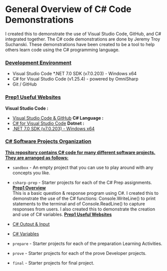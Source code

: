 # General Overview of C# Code Demonstrations
I created this to demonstrate the use of Visual Studio Code, GitHub, and C# integrated together. The C# code demonstrations are done by Jeremy Troy Suchanski. These demonstrations have been created to be a tool to help others learn code using the C# programming language.
### <ins> Development Environment </ins>

* Visual Studio Code
*.NET 7.0 SDK (v7.0.203) - Windows x64
* C# for Visual Studio Code (v1.25.4) - powered by OmniSharp
* Git / GitHub

### <ins> Prep1 Useful Websites </ins>
**Visual Studio Code :**
* [Visual Studio Code & GitHub](https://code.visualstudio.com/docs/sourcecontrol/overview)
**C# Language :**
* [C# for Visual Studio Code](https://marketplace.visualstudio.com/items?itemName=ms-dotnettools.csharp)
**Dotnet :** 
* [.NET 7.0 SDK (v7.0.203) - Windows x64](https://dotnet.microsoft.com/en-us/download/dotnet/thank-you/sdk-7.0.203-windows-x64-installer?journey=vs-code)

### <ins> C# Software Projects Organization </ins>
<ins> **This repository contains C# code for many different software projects. They are arranged as follows:** </ins>

* `sandbox` - An empty project that you can use to play around with any concepts you like.
* `csharp-prep` - Starter projects for each of the C# Prep assignments. <br>
<ins> **Prep1 Overview** </ins> <br>
This is a basic question & response program using C#. I created this to demonstrate the use of the C# functions: Console.WriteLine() to print statements to the terminal and of Console.ReadLine() to capture responses from users. I also created this to demonstrate the creation and use of C# variables. 
<ins> **Prep1 Useful Websites** </ins>
* [C# Output & Input](https://www.programiz.com/csharp-programming/basic-input-output)
* [C# Variables](https://www.tutorialspoint.com/csharp/csharp_variables.htm)

* `prepare` - Starter projects for each of the preparation Learning Activities.
* `prove` - Starter projects for each of the prove Developer projects.
* `final` - Starter projects for final project.

